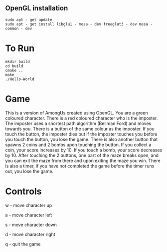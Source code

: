 ## OpenGL installation

```
sudo apt - get update
sudo apt - get install libglu1 - mesa - dev freeglut3 - dev mesa - common - dev
```

# To Run

```
mkdir build
cd build
cmake ..
make
./Hello-World
```

# Game
This is a version of AmongUs created using OpenGL. You are a green coloured character. There is a red coloured character who is the imposter. The imposter uses a shortest path algorithm (Bellman Ford) and moves towards you. There is a button of the same colour as the imposter. If you touch the button, the imposter dies but if the imposter touches you before you touch the button, you lose the game. There is also another button that spawns 2 coins and 2 bombs upon touching the button. If you collect a coin, your score increases by 10. If you touch a bomb, your score decreases by 10. After touching the 2 buttons, one part of the maze breaks open, and you can exit the maze from there and upon exiting the maze you win. There is also a timer, if you have not completed the game before the timer runs out, you lose the game.

# Controls
w - move character up

a - move character left  

s - move character down 

d - move character right

q - quit the game